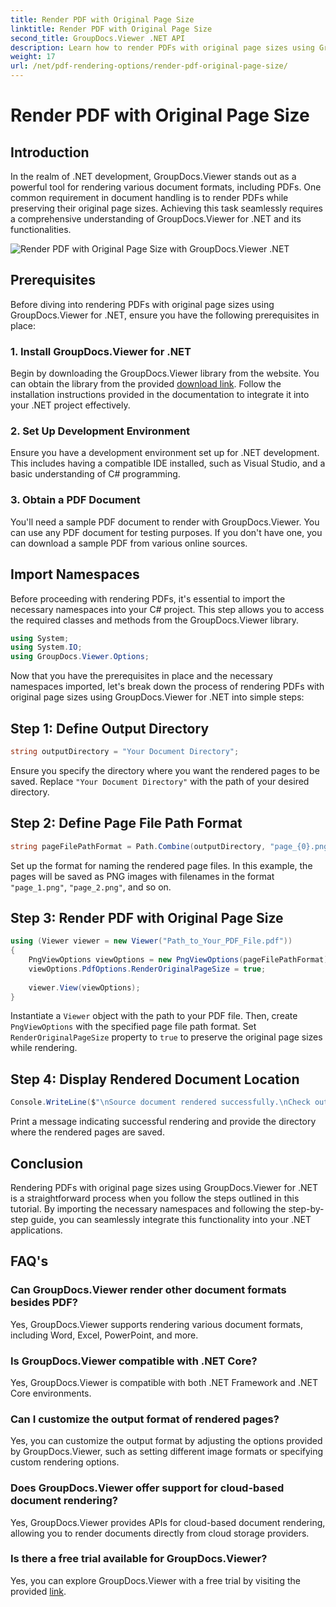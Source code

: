 ```yaml
---
title: Render PDF with Original Page Size
linktitle: Render PDF with Original Page Size
second_title: GroupDocs.Viewer .NET API
description: Learn how to render PDFs with original page sizes using GroupDocs.Viewer for .NET. Follow our step-by-step guide and seamlessly integrate this functionality.
weight: 17
url: /net/pdf-rendering-options/render-pdf-original-page-size/
---
```


# Render PDF with Original Page Size

## Introduction
In the realm of .NET development, GroupDocs.Viewer stands out as a powerful tool for rendering various document formats, including PDFs. One common requirement in document handling is to render PDFs while preserving their original page sizes. Achieving this task seamlessly requires a comprehensive understanding of GroupDocs.Viewer for .NET and its functionalities.

![Render PDF with Original Page Size with GroupDocs.Viewer .NET](/viewer/pdf-rendering-options/render-pdf-with-original-page-size.png)

## Prerequisites
Before diving into rendering PDFs with original page sizes using GroupDocs.Viewer for .NET, ensure you have the following prerequisites in place:
### 1. Install GroupDocs.Viewer for .NET
Begin by downloading the GroupDocs.Viewer library from the website. You can obtain the library from the provided [download link](https://releases.groupdocs.com/viewer/net/). Follow the installation instructions provided in the documentation to integrate it into your .NET project effectively.
### 2. Set Up Development Environment
Ensure you have a development environment set up for .NET development. This includes having a compatible IDE installed, such as Visual Studio, and a basic understanding of C# programming.
### 3. Obtain a PDF Document
You'll need a sample PDF document to render with GroupDocs.Viewer. You can use any PDF document for testing purposes. If you don't have one, you can download a sample PDF from various online sources.

## Import Namespaces
Before proceeding with rendering PDFs, it's essential to import the necessary namespaces into your C# project. This step allows you to access the required classes and methods from the GroupDocs.Viewer library.

```csharp
using System;
using System.IO;
using GroupDocs.Viewer.Options;
```

Now that you have the prerequisites in place and the necessary namespaces imported, let's break down the process of rendering PDFs with original page sizes using GroupDocs.Viewer for .NET into simple steps:
## Step 1: Define Output Directory
```csharp
string outputDirectory = "Your Document Directory";
```
Ensure you specify the directory where you want the rendered pages to be saved. Replace `"Your Document Directory"` with the path of your desired directory.
## Step 2: Define Page File Path Format
```csharp
string pageFilePathFormat = Path.Combine(outputDirectory, "page_{0}.png");
```
Set up the format for naming the rendered page files. In this example, the pages will be saved as PNG images with filenames in the format `"page_1.png"`, `"page_2.png"`, and so on.
## Step 3: Render PDF with Original Page Size
```csharp
using (Viewer viewer = new Viewer("Path_to_Your_PDF_File.pdf"))
{
    PngViewOptions viewOptions = new PngViewOptions(pageFilePathFormat);
    viewOptions.PdfOptions.RenderOriginalPageSize = true;
    
    viewer.View(viewOptions);
}
```
Instantiate a `Viewer` object with the path to your PDF file. Then, create `PngViewOptions` with the specified page file path format. Set `RenderOriginalPageSize` property to `true` to preserve the original page sizes while rendering.
## Step 4: Display Rendered Document Location
```csharp
Console.WriteLine($"\nSource document rendered successfully.\nCheck output in {outputDirectory}.");
```
Print a message indicating successful rendering and provide the directory where the rendered pages are saved.

## Conclusion
Rendering PDFs with original page sizes using GroupDocs.Viewer for .NET is a straightforward process when you follow the steps outlined in this tutorial. By importing the necessary namespaces and following the step-by-step guide, you can seamlessly integrate this functionality into your .NET applications.
## FAQ's
### Can GroupDocs.Viewer render other document formats besides PDF?
Yes, GroupDocs.Viewer supports rendering various document formats, including Word, Excel, PowerPoint, and more.
### Is GroupDocs.Viewer compatible with .NET Core?
Yes, GroupDocs.Viewer is compatible with both .NET Framework and .NET Core environments.
### Can I customize the output format of rendered pages?
Yes, you can customize the output format by adjusting the options provided by GroupDocs.Viewer, such as setting different image formats or specifying custom rendering options.
### Does GroupDocs.Viewer offer support for cloud-based document rendering?
Yes, GroupDocs.Viewer provides APIs for cloud-based document rendering, allowing you to render documents directly from cloud storage providers.
### Is there a free trial available for GroupDocs.Viewer?
Yes, you can explore GroupDocs.Viewer with a free trial by visiting the provided [link](https://releases.groupdocs.com/).
